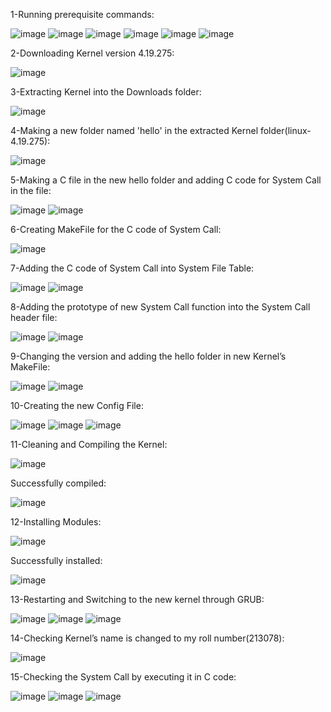1-Running prerequisite commands: 

![image](https://user-images.githubusercontent.com/108261815/222925851-8ab28c0d-b5a8-4843-a48f-40ba69599351.png)
![image](https://user-images.githubusercontent.com/108261815/222925918-fa919de9-88e2-46d0-a058-5b42cc3b4800.png)
![image](https://user-images.githubusercontent.com/108261815/222925925-2c383c71-b829-43ed-9e96-438bba4de488.png)
![image](https://user-images.githubusercontent.com/108261815/222925938-0b5aef51-4832-4e9d-8441-c635eef075b8.png)
![image](https://user-images.githubusercontent.com/108261815/222925945-c5755f0c-fc54-49ab-b1e4-6714f2dfbdcb.png)
![image](https://user-images.githubusercontent.com/108261815/222925972-84f5ff36-e095-4aae-9f3e-0c08134677ae.png)

2-Downloading Kernel version 4.19.275:

![image](https://user-images.githubusercontent.com/108261815/222926048-147cae76-0112-40c8-8ca5-72de4b500256.png)

3-Extracting Kernel into the Downloads folder: 

![image](https://user-images.githubusercontent.com/108261815/222926106-fa14b9a1-3bd8-4034-ac78-57961f435b71.png)

4-Making a new folder named 'hello' in the extracted Kernel folder(linux-4.19.275): 

![image](https://user-images.githubusercontent.com/108261815/222926162-66eb357f-0d9d-43fa-b46b-6193b23d0fe5.png)

5-Making a C file in the new hello folder and adding C code for System Call in the file:

![image](https://user-images.githubusercontent.com/108261815/222926221-28cc89d9-c280-4587-9b2c-1863bf569bc7.png)
![image](https://user-images.githubusercontent.com/108261815/222926226-07ace421-99a7-497e-a81f-d66e29ff0ad9.png)

6-Creating MakeFile for the C code of System Call: 

![image](https://user-images.githubusercontent.com/108261815/222926275-021ae81c-2407-4db9-ae7a-b40d263f38ba.png)

7-Adding the C code of System Call into System File Table: 

![image](https://user-images.githubusercontent.com/108261815/222926319-7f3db88c-ed03-4eab-8915-eae68c6a3930.png)
![image](https://user-images.githubusercontent.com/108261815/222926324-a203975a-aaf0-48da-8a44-ba6735627bcf.png)

8-Adding the prototype of new System Call function into the System Call header file: 

![image](https://user-images.githubusercontent.com/108261815/222926354-05b693a1-1f53-4b74-bb81-fd9db8ba9e24.png)
![image](https://user-images.githubusercontent.com/108261815/222926361-acef2a1e-efa8-4ca4-9355-bf18158a24ac.png)

9-Changing the version and adding the hello folder in new Kernel’s MakeFile: 

![image](https://user-images.githubusercontent.com/108261815/222926397-e6dca8df-c0a4-49a5-9441-9ee7a9c6458a.png)
![image](https://user-images.githubusercontent.com/108261815/222926403-d5200057-75b6-4aeb-b0de-4cdf91dd34d4.png)

10-Creating the new Config File: 

![image](https://user-images.githubusercontent.com/108261815/222926424-5ecb9735-01ab-4738-b564-e052d870f37c.png)
![image](https://user-images.githubusercontent.com/108261815/222926437-8ffb69ff-a256-42ec-a072-be03b25f4064.png)
![image](https://user-images.githubusercontent.com/108261815/222926441-8f4b9a3e-9295-4fa1-89ea-8d60bf407416.png)

11-Cleaning and Compiling the Kernel: 

![image](https://user-images.githubusercontent.com/108261815/222926471-4603b2e4-4c5a-4cd6-8fe6-bb1f69753589.png)

Successfully compiled: 

![image](https://user-images.githubusercontent.com/108261815/222926488-6f43fc9a-d720-47dd-bf59-8f3e0b3f3d59.png)

12-Installing Modules: 

![image](https://user-images.githubusercontent.com/108261815/222926525-c3bb5a0a-2dcb-46ef-89f7-6389246f0e83.png)

Successfully installed: 

![image](https://user-images.githubusercontent.com/108261815/222926533-109bbd27-5795-4276-a6fd-45035556d348.png)

13-Restarting and Switching to the new kernel through GRUB: 

![image](https://user-images.githubusercontent.com/108261815/222926565-56e20472-04d1-47ba-b44e-da7187430827.png)
![image](https://user-images.githubusercontent.com/108261815/222926575-beff1481-90b9-4664-a3f1-6c0253ef69ff.png)
![image](https://user-images.githubusercontent.com/108261815/222926581-a647f423-998e-4bc5-9bce-d32402a0401c.png)

14-Checking Kernel’s name is changed to my roll number(213078): 

![image](https://user-images.githubusercontent.com/108261815/222926603-d392623f-4f9f-4190-8573-ef6e4c66cbca.png)

15-Checking the System Call by executing it in C code: 

![image](https://user-images.githubusercontent.com/108261815/222926617-aa387c97-45cb-4a74-96a0-7b3af87d6dcd.png)
![image](https://user-images.githubusercontent.com/108261815/222926622-6715d550-12a8-4ff7-944d-72b73bb48b87.png)
![image](https://user-images.githubusercontent.com/108261815/222926639-a07d0464-4efb-4e6b-b6f8-cee54be6b8b6.png)
